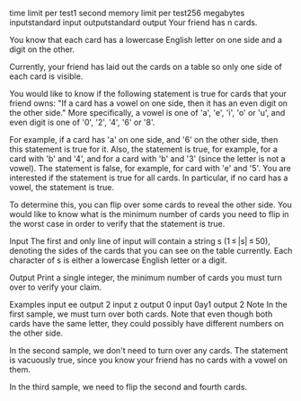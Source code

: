 time limit per test1 second
memory limit per test256 megabytes
inputstandard input
outputstandard output
Your friend has n cards.

You know that each card has a lowercase English letter on one side and a digit on the other.

Currently, your friend has laid out the cards on a table so only one side of each card is visible.

You would like to know if the following statement is true for cards that your friend owns: "If a card has a vowel on one side, then it has an even digit on the other side." More specifically, a vowel is one of 'a', 'e', 'i', 'o' or 'u', and even digit is one of '0', '2', '4', '6' or '8'.

For example, if a card has 'a' on one side, and '6' on the other side, then this statement is true for it. Also, the statement is true, for example, for a card with 'b' and '4', and for a card with 'b' and '3' (since the letter is not a vowel). The statement is false, for example, for card with 'e' and '5'. You are interested if the statement is true for all cards. In particular, if no card has a vowel, the statement is true.

To determine this, you can flip over some cards to reveal the other side. You would like to know what is the minimum number of cards you need to flip in the worst case in order to verify that the statement is true.

Input
The first and only line of input will contain a string s (1 ≤ |s| ≤ 50), denoting the sides of the cards that you can see on the table currently. Each character of s is either a lowercase English letter or a digit.

Output
Print a single integer, the minimum number of cards you must turn over to verify your claim.

Examples
input
ee
output
2
input
z
output
0
input
0ay1
output
2
Note
In the first sample, we must turn over both cards. Note that even though both cards have the same letter, they could possibly have different numbers on the other side.

In the second sample, we don't need to turn over any cards. The statement is vacuously true, since you know your friend has no cards with a vowel on them.

In the third sample, we need to flip the second and fourth cards.

